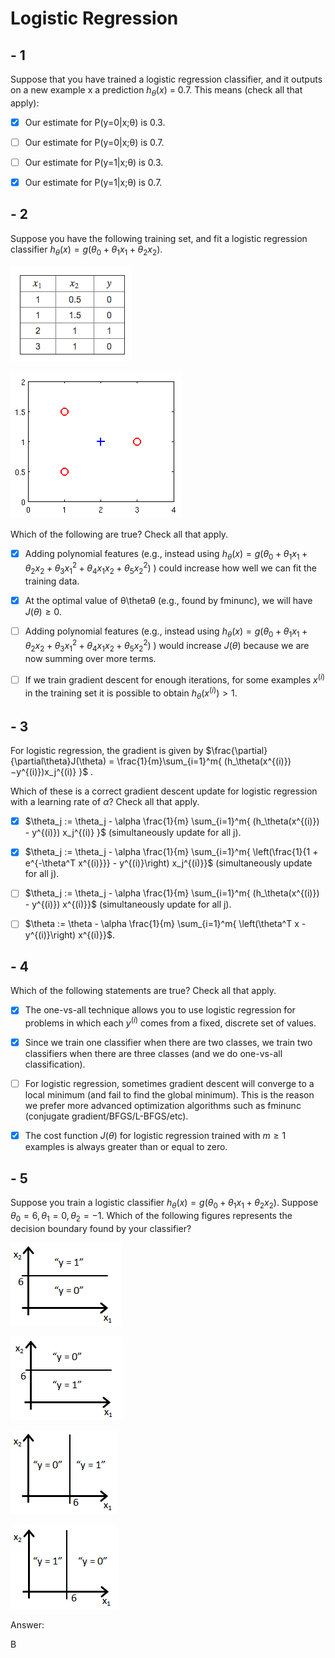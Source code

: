 # Logistic Regression

## - 1

Suppose that you have trained a logistic regression classifier, and it outputs on a new example x a prediction $h_\theta(x)$ = 0.7. This means (check all that apply):

- [x] Our estimate for P(y=0|x;θ) is 0.3.

- [ ] Our estimate for P(y=0|x;θ) is 0.7.

- [ ] Our estimate for P(y=1|x;θ) is 0.3.

- [x] Our estimate for P(y=1|x;θ) is 0.7.

## - 2

Suppose you have the following training set, and fit a logistic regression classifier $h_\theta(x) = g(\theta_0 + \theta_1 x_1 + \theta_2 x_2)$.

![](quiz-pic/2-1.png)

![](quiz-pic/2-2.png)

Which of the following are true? Check all that apply.

- [x] Adding polynomial features (e.g., instead using $h_\theta(x) = g(\theta_0 + \theta_1x_1 + \theta_2 x_2 + \theta_3 x_1^2 + \theta_4 x_1 x_2 + \theta_5 x_2^2)$ ) could increase how well we can fit the training data.

- [x] At the optimal value of θ\thetaθ (e.g., found by fminunc), we will have $J(\theta) \geq 0$.

- [ ] Adding polynomial features (e.g., instead using $h_\theta(x) = g(\theta_0 + \theta_1x_1 + \theta_2 x_2 + \theta_3 x_1^2 + \theta_4 x_1 x_2 + \theta_5 x_2^2)$ ) would increase $J(\theta)$ because we are now summing over more terms.

- [ ] If we train gradient descent for enough iterations, for some examples $x^{(i)}$ in the training set it is possible to obtain $h_\theta(x^{(i)}) > 1$.

## - 3

For logistic regression, the gradient is given by $\frac{\partial}{\partial\theta}J(\theta) = \frac{1}{m}\sum_{i=1}^m{ (h_\theta(x^{(i)})−y^{(i)})x_j^{(i)} }$ .

Which of these is a correct gradient descent update for logistic regression with a learning rate of $\alpha$? Check all that apply.

- [x] $\theta_j := \theta_j - \alpha \frac{1}{m} \sum_{i=1}^m{ (h_\theta(x^{(i)}) - y^{(i)}) x_j^{(i)} }$ (simultaneously update for all j).

- [x] $\theta_j := \theta_j - \alpha \frac{1}{m} \sum_{i=1}^m{ \left(\frac{1}{1 + e^{-\theta^T x^{(i)}}} - y^{(i)}\right) x_j^{(i)}}$ (simultaneously update for all j).

- [ ] $\theta_j := \theta_j - \alpha \frac{1}{m} \sum_{i=1}^m{ (h_\theta(x^{(i)}) - y^{(i)}) x^{(i)}}$ (simultaneously update for all j).

- [ ] $\theta := \theta - \alpha \frac{1}{m} \sum_{i=1}^m{ \left(\theta^T x - y^{(i)}\right) x^{(i)}}$.

## - 4

Which of the following statements are true? Check all that apply.

- [x] The one-vs-all technique allows you to use logistic regression for problems in which each $y^{(i)}$ comes from a fixed, discrete set of values.

- [x] Since we train one classifier when there are two classes, we train two classifiers when there are three classes (and we do one-vs-all classification).

- [ ] For logistic regression, sometimes gradient descent will converge to a local minimum (and fail to find the global minimum). This is the reason we prefer more advanced optimization algorithms such as fminunc (conjugate gradient/BFGS/L-BFGS/etc).

- [x] The cost function $J(\theta)$ for logistic regression trained with $m \geq 1$ examples is always greater than or equal to zero.

## - 5

Suppose you train a logistic classifier $h_\theta(x) = g(\theta_0 + \theta_1x_1 + \theta_2 x_2)$. Suppose $\theta_0 = 6, \theta_1 = 0, \theta_2 = -1$. Which of the following figures represents the decision boundary found by your classifier?

![](quiz-pic/5-1-1.png)

![](quiz-pic/5-1-2.png)

![](quiz-pic/5-1-3.png)

![](quiz-pic/5-1-4.png)

Answer:

B
